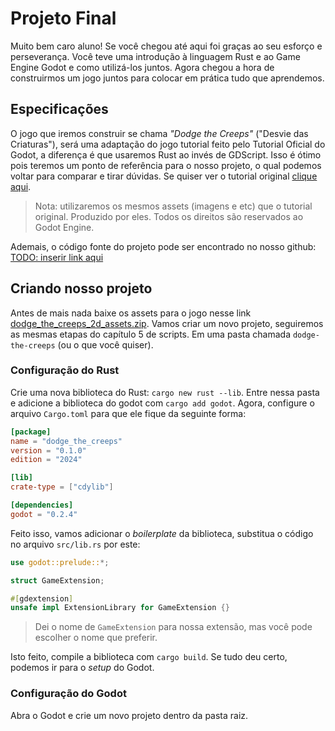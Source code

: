 # Projeto Final

Muito bem caro aluno! Se você chegou até aqui foi graças ao seu esforço e perseverança. Você teve uma introdução à linguagem Rust e ao Game Engine Godot e como utilizá-los juntos. Agora chegou a hora de construirmos um jogo juntos para colocar em prática tudo que aprendemos.

## Especificações

O jogo que iremos construir se chama *"Dodge the Creeps"* ("Desvie das Criaturas"), será uma adaptação do jogo tutorial feito pelo Tutorial Oficial do Godot, a diferença é que usaremos Rust ao invés de GDScript. Isso é ótimo pois teremos um ponto de referência para o nosso projeto, o qual podemos voltar para comparar e tirar dúvidas. Se quiser ver o tutorial original [clique aqui](https://docs.godotengine.org/pt-br/4.x/getting_started/first_2d_game/).

> Nota: utilizaremos os mesmos assets (imagens e etc) que o tutorial original. Produzido por eles. Todos os direitos são reservados ao Godot Engine.

Ademais, o código fonte do projeto pode ser encontrado no nosso github: [TODO: inserir link aqui]()

## Criando nosso projeto

Antes de mais nada baixe os assets para o jogo nesse link
[dodge_the_creeps_2d_assets.zip](https://github.com/godotengine/godot-docs-project-starters/releases/download/latest-4.x/dodge_the_creeps_2d_assets.zip). Vamos criar um novo projeto, seguiremos as mesmas etapas do capítulo 5 de scripts. Em uma pasta chamada `dodge-the-creeps` (ou o que você quiser).

### Configuração do Rust
Crie uma nova biblioteca do Rust: `cargo new rust --lib`. Entre nessa pasta e adicione a biblioteca do godot com `cargo add godot`. Agora, configure o arquivo `Cargo.toml` para que ele fique da seguinte forma:
```toml
[package]
name = "dodge_the_creeps"
version = "0.1.0"
edition = "2024"

[lib]
crate-type = ["cdylib"]

[dependencies]
godot = "0.2.4"
```
Feito isso, vamos adicionar o _boilerplate_ da biblioteca, substitua o código no arquivo `src/lib.rs` por este:
```rust
use godot::prelude::*;

struct GameExtension;

#[gdextension]
unsafe impl ExtensionLibrary for GameExtension {}
```
> Dei o nome de `GameExtension` para nossa extensão, mas você pode escolher o nome que preferir.

Isto feito, compile a biblioteca com `cargo build`. Se tudo deu certo, podemos ir para o _setup_ do Godot.

### Configuração do Godot

Abra o Godot e crie um novo projeto dentro da pasta raiz.
